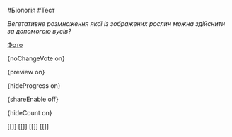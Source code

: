 #Біологія #Тест

*Вегетативне розмноження якої із зображених рослин можна здійснити за допомогою вусів?*

[Фото](https://zno.osvita.ua//doc/images/znotest/24/2402/bio-prob-2011_22_2402_1.jpg)

{noChangeVote on}

{preview on}

{hideProgress on}

{shareEnable off}

{hideCount on}

[[]]
[[]]
[[]]
[[]]
